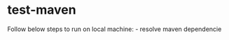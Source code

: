 # test-maven

Follow below steps to run on local machine: <incomplete>
	- resolve maven dependencie
